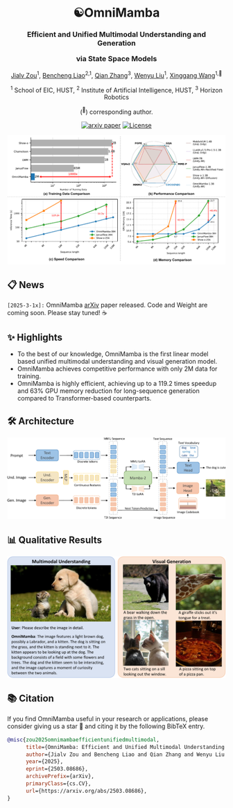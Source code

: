 <div align ="center">
<h1>☯OmniMamba </h1>
<h3>Efficient and Unified Multimodal Understanding and Generation 
  
via State Space Models</h3>

[Jialv Zou](https://github.com/Doctor-James)<sup>1</sup>, [Bencheng Liao](https://github.com/LegendBC)<sup>2,1</sup>, [Qian Zhang](https://scholar.google.com/citations?user=pCY-bikAAAAJ&hl=zh-CN)<sup>3</sup>, [Wenyu Liu](http://eic.hust.edu.cn/professor/liuwenyu/)<sup>1</sup>, [Xinggang Wang](https://xwcv.github.io/)<sup>1,📧</sup>

<sup>1</sup>  School of EIC, HUST, <sup>2</sup>  Institute of Artificial Intelligence, HUST,   <sup>3</sup> Horizon Robotics

(<sup>📧</sup>) corresponding author.


[![arxiv paper](https://img.shields.io/badge/arXiv-Paper-red)](https://arxiv.org/abs/2503.08686)
[![License](https://img.shields.io/badge/License-Apache%202.0-blue.svg)](https://opensource.org/licenses/Apache-2.0)

</div>

<div align="center">
<img src="./assets/teaser.png">
</div>

## 📋 News

`[2025-3-1x]:` OmniMamba [arXiv](https://arxiv.org/abs/2503.08686) paper released. Code and Weight are coming soon. Please stay tuned! ☕️

## ✨ Highlights
* To the best of our knowledge, OmniMamba is the first linear model based unified multimodal understanding and visual generation model.
* OmniMamba achieves competitive performance with only 2M data for training.
* OmniMamba is highly efficient, achieving up to a 119.2 times speedup and 63\% GPU memory reduction for long-sequence generation compared to Transformer-based counterparts.

## 🛠️ Architecture

</div>

<div align="center">
<img src="./assets/arch.png">
</div>

## 📊 Qualitative Results


<div align="center">
<img src="./assets/vis.png">
</div>

## 📚 Citation
If you find OmniMamba useful in your research or applications, please consider giving us a star &#127775; and citing it by the following BibTeX entry.


```bibtex
@misc{zou2025omnimambaefficientunifiedmultimodal,
      title={OmniMamba: Efficient and Unified Multimodal Understanding and Generation via State Space Models}, 
      author={Jialv Zou and Bencheng Liao and Qian Zhang and Wenyu Liu and Xinggang Wang},
      year={2025},
      eprint={2503.08686},
      archivePrefix={arXiv},
      primaryClass={cs.CV},
      url={https://arxiv.org/abs/2503.08686}, 
}
```
